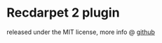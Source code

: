 # Recdarpet 2 plugin
released under the MIT license, more info @ [github](https://github.com/nono/Jekyll-plugins)
